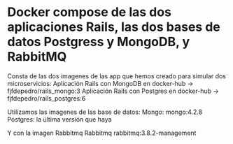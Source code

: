 # Docker compose de las dos aplicaciones Rails, las dos bases de datos Postgress y MongoDB, y RabbitMQ
Consta de las dos imagenes de las app que hemos creado para simular dos microservicios:
Aplicación Rails con MongoDB en docker-hub -> fjfdepedro/rails_mongo:3
Aplicación Rails con Postgres en docker-hub -> fjfdepedro/rails_postgres:6

Utilizamos las imagenes de las base de datos:
Mongo: mongo:4.2.8
Postgres: la última versión que haya

Y con la imagen Rabbitmq
Rabbitmq rabbitmq:3.8.2-management



